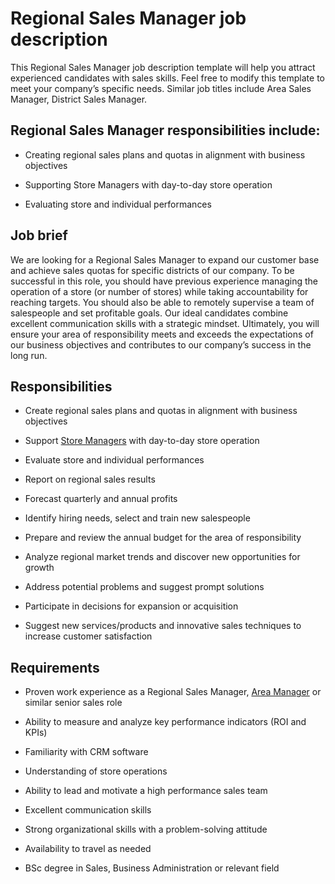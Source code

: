 # Regional Sales Manager job description
This Regional Sales Manager job description template will help you attract experienced candidates with sales skills. Feel free to modify this template to meet your company’s specific needs. Similar job titles include Area Sales Manager, District Sales Manager.


## Regional Sales Manager responsibilities include:
* Creating regional sales plans and quotas in alignment with business objectives

* Supporting Store Managers with day-to-day store operation

* Evaluating store and individual performances


## Job brief

We are looking for a Regional Sales Manager to expand our customer base and achieve sales quotas for specific districts of our company.
To be successful in this role, you should have previous experience managing the operation of a store (or number of stores) while taking accountability for reaching targets. You should also be able to remotely supervise a team of salespeople and set profitable goals. Our ideal candidates combine excellent communication skills with a strategic mindset.
Ultimately, you will ensure your area of responsibility meets and exceeds the expectations of our business objectives and contributes to our company’s success in the long run.


## Responsibilities

* Create regional sales plans and quotas in alignment with business objectives

* Support <a href="https://resources.workable.com/store-manager-job-description" target="_blank">Store Managers</a> with day-to-day store operation

* Evaluate store and individual performances

* Report on regional sales results

* Forecast quarterly and annual profits

* Identify hiring needs, select and train new salespeople

* Prepare and review the annual budget for the area of responsibility

* Analyze regional market trends and discover new opportunities for growth

* Address potential problems and suggest prompt solutions

* Participate in decisions for expansion or acquisition

* Suggest new services/products and innovative sales techniques to increase customer satisfaction


## Requirements

* Proven work experience as a Regional Sales Manager, <a href="https://resources.workable.com/area-manager-job-description" target="_blank">Area Manager</a> or similar senior sales role

* Ability to measure and analyze key performance indicators (ROI and KPIs)

* Familiarity with CRM software

* Understanding of store operations

* Ability to lead and motivate a high performance sales team

* Excellent communication skills

* Strong organizational skills with a problem-solving attitude

* Availability to travel as needed

* BSc degree in Sales, Business Administration or relevant field
